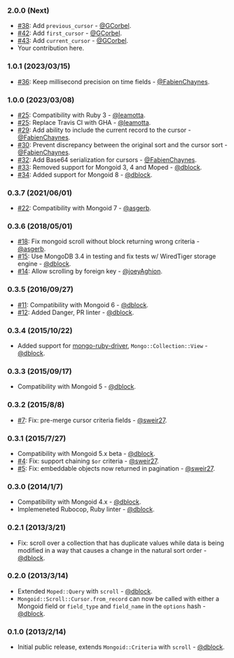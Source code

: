 ### 2.0.0 (Next)

* [#38](https://github.com/mongoid/mongoid-scroll/pull/38): Add `previous_cursor` - [@GCorbel](https://github.com/GCorbel).
* [#42](https://github.com/mongoid/mongoid-scroll/pull/42): Add `first_cursor` - [@GCorbel](https://github.com/GCorbel).
* [#43](https://github.com/mongoid/mongoid-scroll/pull/43): Add `current_cursor` - [@GCorbel](https://github.com/GCorbel).
* Your contribution here.

### 1.0.1 (2023/03/15)

* [#36](https://github.com/mongoid/mongoid-scroll/pull/36): Keep millisecond precision on time fields - [@FabienChaynes](https://github.com/FabienChaynes).

### 1.0.0 (2023/03/08)

* [#25](https://github.com/mongoid/mongoid-scroll/pull/25): Compatibility with Ruby 3 - [@leamotta](https://github.com/leamotta).
* [#25](https://github.com/mongoid/mongoid-scroll/pull/25): Replace Travis CI with GHA - [@leamotta](https://github.com/leamotta).
* [#29](https://github.com/mongoid/mongoid-scroll/pull/29): Add ability to include the current record to the cursor - [@FabienChaynes](https://github.com/FabienChaynes).
* [#30](https://github.com/mongoid/mongoid-scroll/pull/30): Prevent discrepancy between the original sort and the cursor sort - [@FabienChaynes](https://github.com/FabienChaynes).
* [#32](https://github.com/mongoid/mongoid-scroll/pull/32): Add Base64 serialization for cursors - [@FabienChaynes](https://github.com/FabienChaynes).
* [#33](https://github.com/mongoid/mongoid-scroll/pull/33): Removed support for Mongoid 3, 4 and Moped - [@dblock](https://github.com/dblock).
* [#34](https://github.com/mongoid/mongoid-scroll/pull/34): Added support for Mongoid 8 - [@dblock](https://github.com/dblock).

### 0.3.7 (2021/06/01)

* [#22](https://github.com/mongoid/mongoid-scroll/pull/22): Compatibility with Mongoid 7 - [@asgerb](https://github.com/asgerb).

### 0.3.6 (2018/05/01)

* [#18](https://github.com/mongoid/mongoid-scroll/pull/18): Fix mongoid scroll without block returning wrong criteria - [@asgerb](https://github.com/asgerb).
* [#15](https://github.com/mongoid/mongoid-scroll/pull/15): Use MongoDB 3.4 in testing and fix tests w/ WiredTiger storage engine - [@dblock](https://github.com/dblock).
* [#14](https://github.com/mongoid/mongoid-scroll/pull/14): Allow scrolling by foreign key - [@joeyAghion](https://github.com/joeyAghion).

### 0.3.5 (2016/09/27)

* [#11](https://github.com/mongoid/mongoid-scroll/pull/11): Compatibility with Mongoid 6 - [@dblock](https://github.com/dblock).
* [#12](https://github.com/mongoid/mongoid-scroll/pull/12): Added Danger, PR linter - [@dblock](https://github.com/dblock).

### 0.3.4 (2015/10/22)

* Added support for [mongo-ruby-driver](https://github.com/mongodb/mongo-ruby-driver), `Mongo::Collection::View` - [@dblock](https://github.com/dblock).

### 0.3.3 (2015/09/17)

* Compatibility with Mongoid 5 - [@dblock](https://github.com/dblock).

### 0.3.2 (2015/8/8)

* [#7](https://github.com/mongoid/mongoid-scroll/pull/7): Fix: pre-merge cursor criteria fields - [@sweir27](https://github.com/sweir27).

### 0.3.1 (2015/7/27)

* Compatibility with Mongoid 5.x beta - [@dblock](https://github.com/dblock).
* [#4](https://github.com/mongoid/mongoid-scroll/pull/4): Fix: support chaining `$or` criteria - [@sweir27](https://github.com/sweir27).
* [#5](https://github.com/mongoid/mongoid-scroll/pull/5): Fix: embeddable objects now returned in pagination - [@sweir27](https://github.com/sweir27).

### 0.3.0 (2014/1/7)

* Compatibility with Mongoid 4.x - [@dblock](https://github.com/dblock).
* Implemeneted Rubocop, Ruby linter - [@dblock](https://github.com/dblock).

### 0.2.1 (2013/3/21)

* Fix: scroll over a collection that has duplicate values while data is being modified in a way that causes a change in the natural sort order - [@dblock](https://github.com/dblock).

### 0.2.0 (2013/3/14)

* Extended `Moped::Query` with `scroll` - [@dblock](https://github.com/dblock).
* `Mongoid::Scroll::Cursor.from_record` can now be called with either a Mongoid field or `field_type` and `field_name` in the `options` hash - [@dblock](https://github.com/dblock).

### 0.1.0 (2013/2/14)

* Initial public release, extends `Mongoid::Criteria` with `scroll` - [@dblock](https://github.com/dblock).
